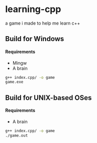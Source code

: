 # learning-cpp

a game i made to help me learn c++

## Build for Windows
#### Requirements
* Mingw
* A brain

```bash
g++ index.cpp/ -o game
game.exe
```

## Build for UNIX-based OSes
#### Requirements
* A brain

```bash
g++ index.cpp/ -o game
./game.out
```

